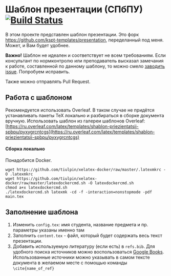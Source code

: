 # Шаблон презентации (СПбПУ) [![Build Status](https://travis-ci.org/iamm-templates/presentation-template.svg?branch=master)](https://travis-ci.org/iamm-templates/presentation-template)
В этом проекте представлен шаблон презентации. Это форк https://github.com/kspt-templates/presentation, переделанный под меня. Может, и Вам будет удобнее.

**Важно!** Шаблон не идеален и соответствует не всем требованиям.
Если консультант по нормконтролю или преподаватель высказал замечания к работе, составленной по данному шаблону, то можно смело [заводить issue](https://github.com/tiulpin/presentation-template/issues/new). Попробуем исправить.

Также можно отправлять Pull Request. 

## Работа с шаблоном
Рекомендуется использовать Overleaf. 
В таком случае не придётся устанавливать пакеты TeX локально и разбираться в сборке документа вручную. 
Использовать шаблон из галереи шаблонов Overleaf: [https://ru.overleaf.com/latex/templates/shablon-priezientatsii-spbpu/pyxygrcntcgs](https://ru.overleaf.com/latex/templates/shablon-priezientatsii-spbpu/pyxygrcntcgs)

#### Сборка локально
Понадобится Docker. 
```
wget https://github.com/tiulpin/xelatex-docker/raw/master/.latexmkrc -O .latexmkrc
wget https://github.com/tiulpin/xelatex-docker/raw/master/latexdockercmd.sh -O latexdockercmd.sh
chmod a+x latexdockercmd.sh
./latexdockercmd.sh latexmk -cd -f -interaction=nonstopmode -pdf main.tex
```

## Заполнение шаблона
1. Изменить `config.tex`: имя студента, название предмета и пр. параметры указаны именно там
1. Заполнить `content.tex` - файл, который будет содержать весь текст презентации.
1. Добавить используемую литературу (если есть) в `refs.bib`. Для удобного поиска источников можно воспользоваться [Google Books](https://books.google.com/). Использованные источники можно указывать в самом тексте документа в желаемом месте с помощью команды `\cite{name_of_ref}`

